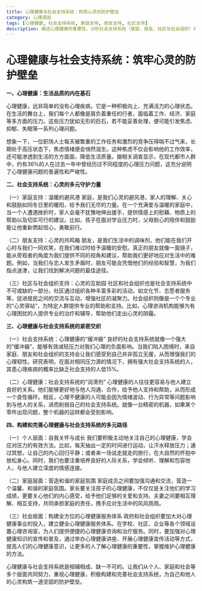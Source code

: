```yaml
---
title: 心理健康与社会支持系统：构筑心灵的防护壁垒
category: 心理调适
tags: [心理健康, 社会支持系统, 家庭支持, 朋友支持, 社区支持]
description: 阐述心理健康的重要性，分析社会支持系统（家庭、朋友、社区与社会组织）对心理健康的积极作用，探讨二者紧密交织的关系，并提出从个人、家庭和社会层面构建和完善该系统的多元路径。
---
```


# 心理健康与社会支持系统：筑牢心灵的防护壁垒

**一、心理健康：生活品质的内在基石**

心理健康，远非简单的没有心理疾病，它是一种积极向上、充满活力的心理状态。在生活的舞台上，我们每个人都像是肩负着重任的行者，面临着工作、经济、家庭等多方面的压力。这些压力犹如无形的巨石，若不能妥善处理，便可能引发焦虑、抑郁、失眠等一系列心理问题。

想象一下，一位职场人士每天被繁重的工作任务和激烈的竞争压得喘不过气来，长期处于高压状态下，焦虑情绪便会悄然滋生。这种焦虑不仅会影响他的工作效率，还可能渗透到生活的方方面面，降低生活质量。据相关调查显示，在现代都市人群中，约有36%的人在过去一年中曾经历过不同程度的心理压力问题，这充分说明了心理健康问题的普遍性和严峻性。

**二、社会支持系统：心灵的多元守护力量**

（一）家庭支持：温暖的避风港
家庭，是我们心灵的避风港，家人的理解、关心和鼓励如同冬日里的暖阳，给予我们无尽的力量。在一个充满爱与温暖的家庭中，当一个人遭遇挫折时，家人会毫不犹豫地伸出援手，提供情感上的慰藉、物质上的帮助以及切实可行的建议。比如，孩子在面对学业压力时，父母耐心的陪伴和鼓励能让他重新燃起信心，勇敢前行。

（二）朋友支持：心灵的共鸣箱
朋友，是我们生活中的调味剂，他们能在我们开心时与我们一同欢笑，在我们难过时给予温暖的安慰。真正的朋友就像一面镜子，能从旁观者的角度为我们提供不同的视角和建议，帮助我们更好地应对生活中的难题。例如，当我们与恋人发生矛盾时，朋友可能会凭借他们的经验和智慧，为我们指点迷津，让我们找到解决问题的最佳途径。

（三）社区与社会组织支持：心灵的互助园
社区和社会组织也是社会支持系统中不可或缺的一部分。社区通过组织各种丰富多彩的活动，如文化节、志愿者服务等，促进居民之间的交流与互动，增强社区的凝聚力。社会组织则像是一个个专业的“心灵驿站”，为特定人群提供专业的帮助和支持。比如，心理咨询机构能够为有心理困扰的人提供专业的治疗和辅导，帮助他们走出心灵的阴霾。

**三、心理健康与社会支持系统的紧密交织**

（一）社会支持系统：心理健康的“缓冲器”
良好的社会支持系统就像一个强大的“缓冲器”，能够有效减轻压力对我们心理的负面影响。当我们陷入困境时，来自家庭、朋友和社会组织的支持会让我们感受到自己并非孤立无援，从而增强我们的心理韧性。研究表明，在面对相同压力源的情况下，拥有强大社会支持系统的人，其患心理疾病的概率比缺乏社会支持的人低15%。

（二）心理健康：社会支持系统的“润滑剂”
心理健康的人往往更容易与他人建立良好的关系。他们能够更好地与他人沟通、合作，给予他人支持和帮助，从而形成一个良性循环。相反，心理不健康的人可能会因为情绪波动、行为异常等问题影响到与他人的关系，进而削弱自己的社会支持系统。就像一台精密的机器，如果某个零件出现问题，整个机器的运转都会受到影响。

**四、构建和完善心理健康与社会支持系统的多元路径**

（一）个人层面：自我关怀与成长
我们要积极主动地关注自己的心理健康，学会应对压力的有效方法。比如，每天抽出一定的时间进行运动，让汗水释放压力；通过冥想，让自己的内心回归平静；或者来一场说走就走的旅行，在大自然的怀抱中放松身心。同时，我们也要注重培养良好的人际关系，学会倾听、理解和包容他人，与他人建立深度的情感连接。

（二）家庭层面：营造和谐的家庭氛围
家庭成员之间要加强沟通和交流，营造一个温馨、和谐的家庭氛围。家长要关注孩子的心理健康，不仅仅是关注他们的学习成绩，更要关心他们的内心感受，给予他们足够的关爱和支持。夫妻之间要相互理解、相互支持，共同承担家庭的责任，携手应对生活中的风风雨雨。

（三）社会层面：构建全方位的心理健康服务体系
政府和社会组织要加大对心理健康事业的投入，建立健全心理健康服务体系。在学校、社区、企业等各个领域设置心理咨询室，为人们提供便捷的心理健康咨询和治疗服务。同时，要加强对心理健康知识的宣传和普及，通过举办心理健康讲座、开展心理健康宣传活动等方式，提高人们的心理健康意识，让更多的人了解心理健康的重要性，掌握维护心理健康的方法。

心理健康与社会支持系统是相辅相成、缺一不可的。让我们从个人、家庭和社会等多个层面共同努力，重视心理健康，积极构建和完善社会支持系统，为自己和他人的心灵构筑一道坚固的防护壁垒。